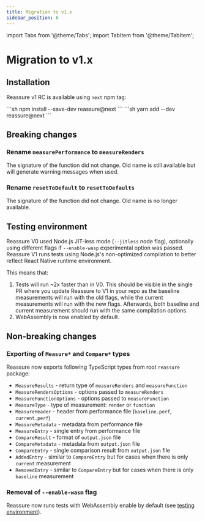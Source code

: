 ```yaml
---
title: Migration to v1.x
sidebar_position: 6
---
```


import Tabs from '@theme/Tabs';
import TabItem from '@theme/TabItem';

# Migration to v1.x

## Installation

Reassure v1 RC is available using `next` npm tag:

<Tabs>
<TabItem value="npm" label="npm">
```sh
npm install --save-dev reassure@next
```
</TabItem>
<TabItem value="yarn" label="yarn">
```sh
yarn add --dev reassure@next
```
</TabItem>
</Tabs>

## Breaking changes

### Rename `measurePerformance` to `measureRenders`

The signature of the function did not change. Old name is still available but will generate warning messages when used.

### Rename `resetToDefault` to `resetToDefaults`

The signature of the function did not change. Old name is no longer available.

## Testing environment

Reassure V0 used Node.js JIT-less mode (`--jitless` node flag), optionally using different flags if `--enable-wasp` experimental option was passed. Reassure V1 runs tests using Node.js's non-optimized compilation to better reflect React Native runtime environment.

This means that:

1. Tests will run ~2x faster than in V0. This should be visible in the single PR where you update Reassure to V1 in your repo as the baseline measurements will run with the old flags, while the current measurements will run with the new flags. Afterwards, both baseline and current measurement should run with the same compilation options.
2. WebAssembly is now enabled by default.

## Non-breaking changes

### Exporting of `Measure*` and `Compare*` types

Reassure now exports following TypeScript types from root `reassure` package:

- `MeasureResults` - return type of `measureRenders` and `measureFunction`
- `MeasureRendersOptions` - options passed to `measureRenders`
- `MeasureFunctionOptions` - options passed to `measureFunction`
- `MeasureType` - type of measurement: `render` or `function`
- `MeasureHeader` - header from performance file (`baseline.perf`, `current.perf`)
- `MeasureMetadata` - metadata from performance file
- `MeasureEntry` - single entry from performance file
- `CompareResult` - format of `output.json` file
- `CompareMetadata` - metadata from `output.json` file
- `CompareEntry` - single comparison result from `output.json` file
- `AddedEntry` - similar to `CompareEntry` but for cases when there is only `current` measurement
- `RemovedEntry` - similar to `CompareEntry` but for cases when there is only `baseline` measurement

### Removal of `--enable-wasm` flag

Reassure now runs tests with WebAssembly enable by default (see [testing environment](#testing-environment)).
